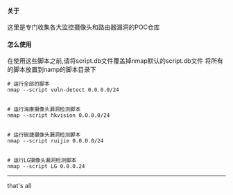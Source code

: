 #### 关于
这里是专门收集各大监控摄像头和路由器漏洞的POC仓库


#### 怎么使用

在使用这些脚本之前,请将script.db文件覆盖掉nmap默认的script.db文件
将所有的脚本放置到namp的脚本目录下

```
# 运行全部的脚本
nmap --script vuln-detect 0.0.0.0/24


# 运行海康摄像头漏洞检测脚本
nmap --script hkvision 0.0.0.0/24


# 运行锐捷摄像头漏洞检测脚本
nmap --script ruijie 0.0.0.0/24


# 运行LG摄像头漏洞检测脚本
nmap --script LG 0.0.0.24
```

---
that's all
